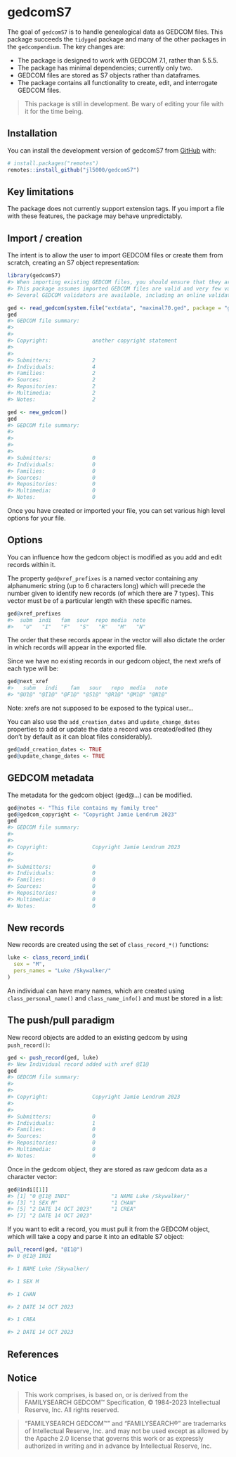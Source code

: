 
<!-- README.md is generated from README.Rmd. Please edit that file -->

# gedcomS7

<!-- badges: start -->
<!-- badges: end -->

The goal of `gedcomS7` is to handle genealogical data as GEDCOM files.
This package succeeds the `tidyged` package and many of the other
packages in the `gedcompendium`. The key changes are:

- The package is designed to work with GEDCOM 7.1, rather than 5.5.5.
- The package has minimal dependencies; currently only two.
- GEDCOM files are stored as S7 objects rather than dataframes.
- The package contains all functionality to create, edit, and
  interrogate GEDCOM files.

> This package is still in development. Be wary of editing your file
> with it for the time being.

## Installation

You can install the development version of gedcomS7 from
[GitHub](https://github.com/) with:

``` r
# install.packages("remotes")
remotes::install_github("jl5000/gedcomS7")
```

## Key limitations

The package does not currently support extension tags. If you import a
file with these features, the package may behave unpredictably.

## Import / creation

The intent is to allow the user to import GEDCOM files or create them
from scratch, creating an S7 object representation:

``` r
library(gedcomS7)
#> When importing existing GEDCOM files, you should ensure that they are error free.
#> This package assumes imported GEDCOM files are valid and very few validation checks are carried out.
#> Several GEDCOM validators are available, including an online validator at https://ged-inline.org/

ged <- read_gedcom(system.file("extdata", "maximal70.ged", package = "gedcomS7"))
ged
#> GEDCOM file summary:
#>  
#> 
#> Copyright:              another copyright statement
#> 
#> 
#> Submitters:             2
#> Individuals:            4
#> Families:               2
#> Sources:                2
#> Repositories:           2
#> Multimedia:             2
#> Notes:                  2

ged <- new_gedcom()
ged
#> GEDCOM file summary:
#>  
#> 
#> 
#> 
#> Submitters:             0
#> Individuals:            0
#> Families:               0
#> Sources:                0
#> Repositories:           0
#> Multimedia:             0
#> Notes:                  0
```

Once you have created or imported your file, you can set various high
level options for your file.

## Options

You can influence how the gedcom object is modified as you add and edit
records within it.

The property `ged@xref_prefixes` is a named vector containing any
alphanumeric string (up to 6 characters long) which will precede the
number given to identify new records (of which there are 7 types). This
vector must be of a particular length with these specific names.

``` r
ged@xref_prefixes
#>  subm  indi   fam  sour  repo media  note 
#>   "U"   "I"   "F"   "S"   "R"   "M"   "N"
```

The order that these records appear in the vector will also dictate the
order in which records will appear in the exported file.

Since we have no existing records in our gedcom object, the next xrefs
of each type will be:

``` r
ged@next_xref
#>   subm   indi    fam   sour   repo  media   note 
#> "@U1@" "@I1@" "@F1@" "@S1@" "@R1@" "@M1@" "@N1@"
```

Note: xrefs are not supposed to be exposed to the typical user…

You can also use the `add_creation_dates` and `update_change_dates`
properties to add or update the date a record was created/edited (they
don’t by default as it can bloat files considerably).

``` r
ged@add_creation_dates <- TRUE
ged@update_change_dates <- TRUE
```

## GEDCOM metadata

The metadata for the gedcom object (ged@…) can be modified.

``` r
ged@notes <- "This file contains my family tree"
ged@gedcom_copyright <- "Copyright Jamie Lendrum 2023"
ged
#> GEDCOM file summary:
#>  
#> 
#> Copyright:              Copyright Jamie Lendrum 2023
#> 
#> 
#> Submitters:             0
#> Individuals:            0
#> Families:               0
#> Sources:                0
#> Repositories:           0
#> Multimedia:             0
#> Notes:                  0
```

## New records

New records are created using the set of `class_record_*()` functions:

``` r
luke <- class_record_indi(
  sex = "M",
  pers_names = "Luke /Skywalker/"
)
```

An individual can have many names, which are created using
`class_personal_name()` and `class_name_info()` and must be stored in a
list:

## The push/pull paradigm

New record objects are added to an existing gedcom by using
`push_record()`:

``` r
ged <- push_record(ged, luke)
#> New Individual record added with xref @I1@
ged
#> GEDCOM file summary:
#>  
#> 
#> Copyright:              Copyright Jamie Lendrum 2023
#> 
#> 
#> Submitters:             0
#> Individuals:            1
#> Families:               0
#> Sources:                0
#> Repositories:           0
#> Multimedia:             0
#> Notes:                  0
```

Once in the gedcom object, they are stored as raw gedcom data as a
character vector:

``` r
ged@indi[[1]]
#> [1] "0 @I1@ INDI"             "1 NAME Luke /Skywalker/"
#> [3] "1 SEX M"                 "1 CHAN"                 
#> [5] "2 DATE 14 OCT 2023"      "1 CREA"                 
#> [7] "2 DATE 14 OCT 2023"
```

If you want to edit a record, you must pull it from the GEDCOM object,
which will take a copy and parse it into an editable S7 object:

``` r
pull_record(ged, "@I1@")
#> 0 @I1@ INDI

#> 1 NAME Luke /Skywalker/

#> 1 SEX M

#> 1 CHAN

#> 2 DATE 14 OCT 2023

#> 1 CREA

#> 2 DATE 14 OCT 2023
```

## References

## Notice

> This work comprises, is based on, or is derived from the FAMILYSEARCH
> GEDCOM™ Specification, © 1984-2023 Intellectual Reserve, Inc. All
> rights reserved.

> “FAMILYSEARCH GEDCOM™” and “FAMILYSEARCH®” are trademarks of
> Intellectual Reserve, Inc. and may not be used except as allowed by
> the Apache 2.0 license that governs this work or as expressly
> authorized in writing and in advance by Intellectual Reserve, Inc.
